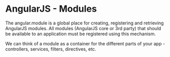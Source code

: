 # AngularJS - Modules
The angular.module is a global place for creating, registering and retrieving AngularJS modules. All modules (AngularJS core or 3rd party) that should be available to an application must be registered using this mechanism.

We can think of a module as a container for the different parts of your app - controllers, services, filters, directives, etc. 

